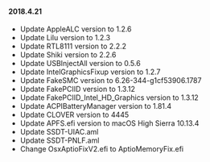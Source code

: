 #### 2018.4.21
- Update AppleALC version to 1.2.6
- Update Lilu version to 1.2.3
- Update RTL8111 version to 2.2.2
- Update Shiki version to 2.2.6
- Update USBInjectAll version to 0.5.6
- Update IntelGraphicsFixup version to 1.2.7
- Update FakeSMC version to 6.26-344-g1cf53906.1787
- Update FakePCIID version to 1.3.12
- Update FakePCIID_Intel_HD_Graphics version to 1.3.12
- Update ACPIBatteryManager version to 1.81.4
- Update CLOVER version to 4445
- Update APFS.efi version to macOS High Sierra 10.13.4
- Update SSDT-UIAC.aml
- Update SSDT-PNLF.aml
- Change OsxAptioFixV2.efi to AptioMemoryFix.efi



